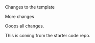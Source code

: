 Changes to the template

More changes

Ooops all changes.

This is coming from the starter code repo.
